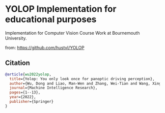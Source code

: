 <div align="left">   

# YOLOP Implementation for educational purposes

Implementation for Computer Vision Course Work at Bournemouth University.
    
from: https://github.com/hustvl/YOLOP
    
    

## Citation


```BibTeX
@article{wu2022yolop,
  title={Yolop: You only look once for panoptic driving perception},
  author={Wu, Dong and Liao, Man-Wen and Zhang, Wei-Tian and Wang, Xing-Gang and Bai, Xiang and Cheng, Wen-Qing and Liu, Wen-Yu},
  journal={Machine Intelligence Research},
  pages={1--13},
  year={2022},
  publisher={Springer}
}
```

